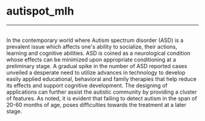 # autispot_mlh
<hr>
<br>
In the contemporary world where Autism spectrum disorder (ASD) is a prevalent issue which affects one's ability to socialize, their actions, learning and cognitive abilities. ASD is coined as a neurological condition whose effects can be minimized upon appropriate conditioning at a preliminary stage. A gradual spike in the number of ASD reported cases unveiled a desperate need to utilize advances in technology to develop easily applied educational, behavioral and family therapies that help reduce its effects and support cognitive development. The designing of applications can further assist the autistic community by providing a cluster of features. As noted, it is evident that failing to detect autism in the span of 20-60 months of age, poses difficulties towards the treatment at a later stage.

